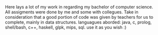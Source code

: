 Here lays a lot of my work in regarding my bachelor of computer science.
All assigments were done by me and some with collegues. 
Take in consideration that a good portion of code was given by teachers for us to complete, mainly in data structures.
languagues aborded: java, c, prolog, shell/bash, c++, haskell, glpk, mips, sql.
use it as you wish :)

